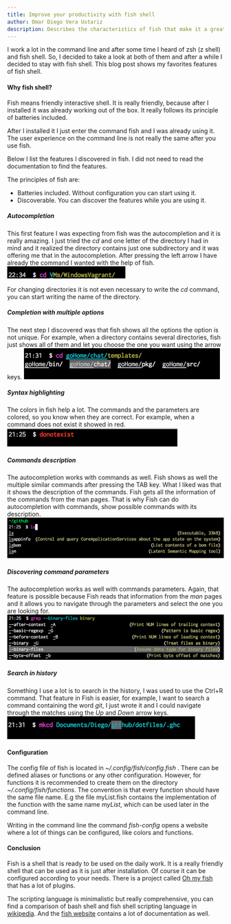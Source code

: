 ```yaml
---
title: Improve your productivity with fish shell
author: Omar Diego Vera Ustariz
description: Describes the characteristics of fish that make it a great shell. After trying fish your command line experience will not be the same.
---
```


I work a lot in the command line and after some time I heard of zsh (z shell) and fish shell. So, I decided to take a look at both of them and after a while I decided to stay with fish shell. This blog post shows my favorites features of fish shell.

#### Why fish shell?

Fish means friendly interactive shell. It is really friendly, because after I installed it was already working out of the box. It really follows its principle of batteries included. 

After I installed it I just enter the command fish and I was already using it. The user experience on the command line is not really the same after you use fish.

Below I list the features I discovered in fish. I did not need to read the documentation to find the features.

The principles of fish are:

* Batteries included. Without configuration you can start using it.
* Discoverable. You can discover the features while you are using it.

##### Autocompletion
This first feature I was expecting from fish was the autocompletion and it is really amazing. I just tried the *cd* and one letter of the directory I had in mind and it realized the directory contains just one subdirectory and it was offering me that in the autocompletion. After pressing the left arrow I have already the command I wanted with the help of fish.
![alt text](./images/fish/autocompletion.png "auto completion")

For changing directories it is not even necessary to write the *cd* command, you can start writing the name of the directory.

##### Completion with multiple options
The next step I discovered was that fish shows all the options the option is not unique. For example, when a directory contains several directories, fish just shows all of them and let you choose the one you want using the arrow keys. 
![alt text](./images/fish/completion.png "completion")

##### Syntax highlighting
The colors in fish help a lot. The commands and the parameters are colored, so you know when they are correct. For example, when a command does not exist it showed in red.
![alt text](./images/fish/syntaxHighlighting.png "Syntax highlighting")

##### Commands description
The autocompletion works with commands as well. Fish shows as well the multiple similar commands after pressing the TAB key. What I liked was that it shows the description of the commands. Fish gets all the information of the commands from the man pages. That is why Fish can do autocompletion with commands, show possible commands with its description.
![alt text](./images/fish/commandsdescription.png "Commands description")

##### Discovering command parameters
The autocompletion works as well with commands parameters. Again, that feature is possible because Fish reads that information from the *man* pages and it allows you to navigate through the parameters and select the one you are looking for.
![alt text](./images/fish/commandsparameters.png "Command parameters")

##### Search in history
Something I use a lot is to search in the history, I was used to use the Ctrl+R command. That feature in Fish is easier, for example, I want to search a command containing the word *git*, I just wrote it and I could navigate through the matches using the *Up* and *Down* arrow keys.
![alt text](./images/fish/search.png "search in history")

#### Configuration
The config file of fish is located in *~/.config/fish/config.fish* . There can be defined aliases or functions or any other configuration. However, for functions it is recommended to create them on the directory *~/.config/fish/functions*. The convention is that every function should have the same file name. E.g the file myList.fish contains the implementation of the function with the same name *myList*, which can be used later in the command line. 

Writing in the command line the command *fish-config* opens a website where a lot of things can be configured, like colors and functions.

#### Conclusion
Fish is a shell that is ready to be used on the daily work. It is a really friendly shell that can be used as it is just after installation. Of course it can be configured according to your needs. There is a project called [Oh my fish](https://github.com/oh-my-fish/oh-my-fish) that has a lot of plugins. 

The scripting language is minimalistic but really comprehensive, you can find a comparison of bash shell and fish shell scripting language in [wikipedia](https://en.wikipedia.org/wiki/Friendly_interactive_shell). And the [fish website](https://fishshell.com/) contains a lot of documentation as well.

